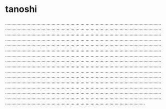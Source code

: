 # tanoshi

...................................................................................................................................................................................................................................................................................................................................................................................................................................................................................................................................................................................................................................................................................................................................................................................................................................................................................................................................................................................................................................................................................................................................................................................................................................................................................................................................................................................................................................................................................................................................................................................................................................................................................................................................................................................................................................................................................................................................................................................................................................................